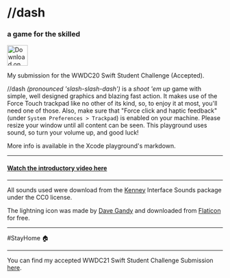 # //dash
### a game for the skilled

[<img src="https://tools.applemediaservices.com/api/badges/download-on-the-mac-app-store/black/en-us?size=250x83&amp;releaseDate=1628985600&amp;h=7880b0b495ada896eb4c0331158b6189" alt="Download on the Mac App Store" style="height: 48px;">](https://apps.apple.com/br/app/dash/id1547119113?l=en-GB&mt=12)

My submission for the WWDC20 Swift Student Challenge (Accepted).

//dash _(pronounced 'slash-slash-dash')_ is a _shoot 'em up_ game with simple, well designed graphics and blazing fast action. It makes use of the Force Touch trackpad like no other of its kind, so, to enjoy it at most, you'll need one of those. Also, make sure that "Force click and haptic feedback" (under `System Preferences > Trackpad`) is enabled on your machine. Please resize your window until all content can be seen. This playground uses sound, so turn your volume up, and good luck!

More info is available in the Xcode playground's markdown.

***

#### [Watch the introductory video here](https://youtu.be/cf-_kp-4W48)

***

All sounds used were download from the [Kenney](https://www.kenney.nl) Interface Sounds package under the CC0 license.

The lightning icon was made by [Dave Gandy](https://www.flaticon.com/authors/dave-gandy) and downloaded from [Flaticon](https://www.flaticon.com) for free.

***

#StayHome 🏠

___

You can find my accepted WWDC21 Swift Student Challenge Submission [here](https://github.com/joogps/WWDC-2021).

